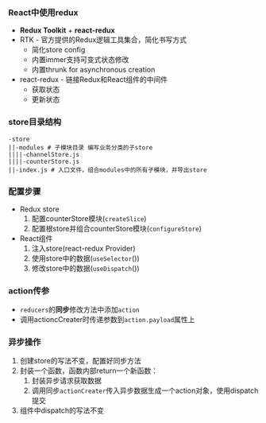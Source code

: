 ### React中使用redux
- **Redux Toolkit** + **react-redux**
- RTK - 官方提供的Redux逻辑工具集合，简化书写方式
  - 简化store config
  - 内置immer支持可变式状态修改
  - 内置thrunk for asynchronous creation
- react-redux - 链接Redux和React组件的中间件
  - 获取状态
  - 更新状态

### store目录结构
```
-store
||-modules # 子模块目录 编写业务分类的子store
||||-channelStore.js
||||-counterStore.js
||-index.js # 入口文件，组合modules中的所有子模块，并导出store
```

### 配置步骤
- Redux store
  1. 配置counterStore模块(`createSlice`)
  2. 配置根store并组合counterStore模块(`configureStore`)
- React组件
  1. 注入store(react-redux  Provider)
  2. 使用store中的数据(`useSelector`())
  3. 修改store中的数据(`useDispatch`())

### action传参
- `reducers`的**同步**修改方法中添加`action`
- 调用actioncCreater时传递参数到`action.payload`属性上

### 异步操作
1. 创建store的写法不变，配置好同步方法
2. 封装一个函数，函数内部return一个新函数：
   1. 封装异步请求获取数据
   2. 调用同步`actionCreater`传入异步数据生成一个action对象，使用dispatch提交
3. 组件中dispatch的写法不变